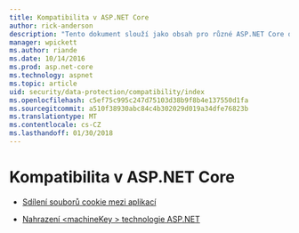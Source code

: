 ```yaml
---
title: Kompatibilita v ASP.NET Core
author: rick-anderson
description: "Tento dokument slouží jako obsah pro různé ASP.NET Core data protection kompatibility témata."
manager: wpickett
ms.author: riande
ms.date: 10/14/2016
ms.prod: asp.net-core
ms.technology: aspnet
ms.topic: article
uid: security/data-protection/compatibility/index
ms.openlocfilehash: c5ef75c995c247d75103d38b9f8b4e137550d1fa
ms.sourcegitcommit: a510f38930abc84c4b302029d019a34dfe76823b
ms.translationtype: MT
ms.contentlocale: cs-CZ
ms.lasthandoff: 01/30/2018
---
```

# <a name="compatibility-in-aspnet-core"></a>Kompatibilita v ASP.NET Core

* [Sdílení souborů cookie mezi aplikací](xref:security/data-protection/compatibility/cookie-sharing)

* [Nahrazení \<machineKey > technologie ASP.NET](xref:security/data-protection/compatibility/replacing-machinekey)
